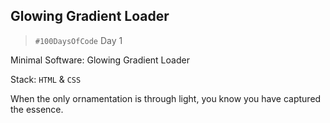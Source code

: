 ## Glowing Gradient Loader

> `#100DaysOfCode` Day 1

Minimal Software: Glowing Gradient Loader

Stack: `HTML` & `CSS`

When the only ornamentation is through light, you know you have captured the essence.
